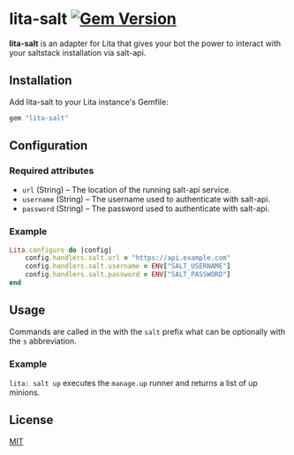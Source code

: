 # lita-salt [![Gem Version](https://badge.fury.io/rb/lita-salt.svg)](http://badge.fury.io/rb/lita-salt)

**lita-salt** is an adapter for Lita that gives your bot the power to interact with your saltstack installation via salt-api.

## Installation

Add lita-salt to your Lita instance's Gemfile:

``` ruby
gem "lita-salt"
```

## Configuration

### Required attributes

* `url` (String) – The location of the running salt-api service.
* `username` (String) – The username used to authenticate with salt-api.
* `password` (String) – The password used to authenticate with salt-api.

### Example

``` ruby
Lita.configure do |config|
    config.handlers.salt.url = "https://api.example.com"
    config.handlers.salt.username = ENV["SALT_USERNAME"]
    config.handlers.salt.password = ENV["SALT_PASSWORD"]
end
```

## Usage

Commands are called in the with the `salt` prefix what can be optionally with the `s` abbreviation.

### Example

`lita: salt up` executes the `manage.up` runner and returns a list of up minions.

## License

[MIT](http://opensource.org/licenses/MIT)
